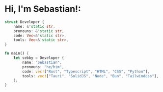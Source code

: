 # Hi, I'm Sebastian!:

```rs
struct Developer {
    name: &'static str,
    pronouns: &'static str,
    code: Vec<&'static str>,
    tools: Vec<&'static str>,
}

fn main() {
    let sebby = Developer {
        name: "Sebastian",
        pronouns: "he/him",
        code: vec!["Rust", "Typescript", "HTML", "CSS", "Python"],
        tools: vec!["Tauri", "SolidJS", "Node", "Bun", "Tailwindcss"],
    };
}
```

<!---
S3bTheGuy/S3bTheGuy is a ✨ special ✨ repository because its `README.md` (this file) appears on your GitHub profile.
You can click the Preview link to take a look at your changes.
--->
